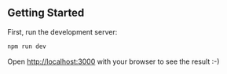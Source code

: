 ## Getting Started

First, run the development server:

```bash
npm run dev
```

Open [http://localhost:3000](http://localhost:3000) with your browser to see the result :-)
